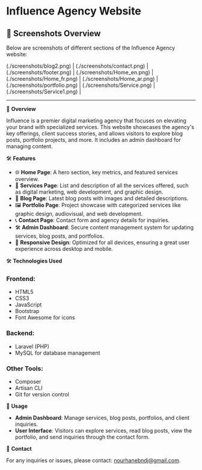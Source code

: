 # Influence Agency Website

## 📸 Screenshots Overview

Below are screenshots of different sections of the Influence Agency website:

(./screenshots/blog2.png) | (./screenshots/contact.png) | (./screenshots/footer.png) |
(./screenshots/Home_en.png)  | (./screenshots/Home_fr.png)    | (./screenshots/Home_ar.png)  |
(./screenshots/portfolio.png) | (./screenshots/Service.png)   | (./screenshots/Service1.png) |

---

🚀 **Overview**

Influence is a premier digital marketing agency that focuses on elevating your brand with specialized services. This website showcases the agency's key offerings, client success stories, and allows visitors to explore blog posts, portfolio projects, and more. It includes an admin dashboard for managing content.

🛠️ **Features**

- 🌐 **Home Page**: A hero section, key metrics, and featured services overview.
- 💼 **Services Page**: List and description of all the services offered, such as digital marketing, web development, and graphic design.
- 📝 **Blog Page**: Latest blog posts with images and detailed descriptions.
- 🖼️ **Portfolio Page**: Project showcase with categorized services like graphic design, audiovisual, and web development.
- 📞 **Contact Page**: Contact form and agency details for inquiries.
- 🛠️ **Admin Dashboard**: Secure content management system for updating services, blog posts, and portfolios.
- 📱 **Responsive Design**: Optimized for all devices, ensuring a great user experience across desktop and mobile.

🛠️ **Technologies Used**

### **Frontend:**
- HTML5
- CSS3
- JavaScript
- Bootstrap
- Font Awesome for icons

### **Backend:**
- Laravel (PHP)
- MySQL for database management

### **Other Tools:**
- Composer
- Artisan CLI
- Git for version control

📂 **Usage**

- **Admin Dashboard**: Manage services, blog posts, portfolios, and client inquiries.
- **User Interface**: Visitors can explore services, read blog posts, view the portfolio, and send inquiries through the contact form.

📧 **Contact**

For any inquiries or issues, please contact: [nourhanebndj@gmail.com](mailto:nourhanebndj@gmail.com).
